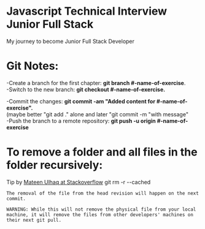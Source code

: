 # Javascript Technical Interview Junior Full Stack
My journey to become Junior Full Stack Developer


# Git Notes:
-Create a branch for the first chapter: <b>git branch #-name-of-exercise</b>.<br>
-Switch to the new branch: <b>git checkout #-name-of-exercise.</b><br>

-Commit the changes: <b>git commit -am "Added content for #-name-of-exercise".</b><br>
(maybe better "git add ." alone and later "git commit -m "with message"<br>
-Push the branch to a remote repository: <b>git push -u origin #-name-of-exercise</b><br>


# To remove a folder and all files in the folder recursively:
Tip by <a href="https://stackoverflow.com/questions/1274057/how-do-i-make-git-forget-about-a-file-that-was-tracked-but-is-now-in-gitignore">Mateen Ulhaq at Stackoverflow</a>
git rm -r --cached <folder>
```
The removal of the file from the head revision will happen on the next commit.

WARNING: While this will not remove the physical file from your local machine, it will remove the files from other developers' machines on their next git pull.
```
